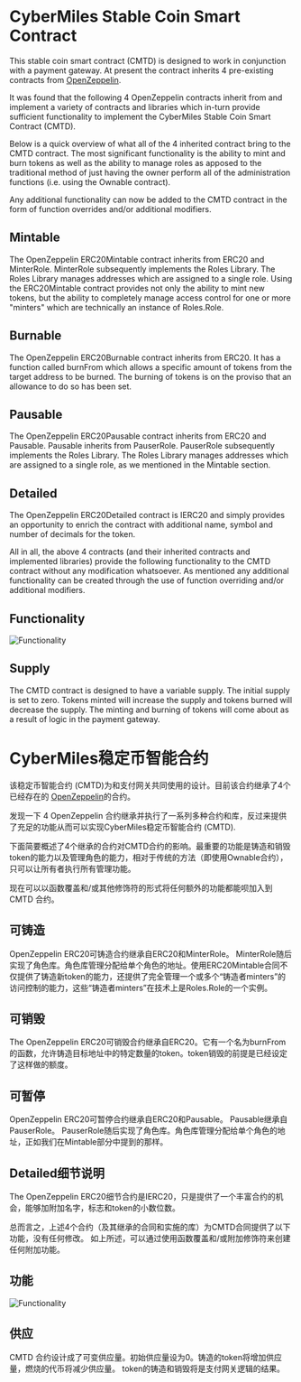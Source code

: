 # CyberMiles Stable Coin Smart Contract

This stable coin smart contract (CMTD) is designed to work in conjunction with a payment gateway. At present the contract inherits 4 pre-existing contracts from [OpenZeppelin](https://github.com/OpenZeppelin/openzeppelin-solidity).

It was found that the following 4 OpenZeppelin contracts inherit from and implement a variety of contracts and libraries which in-turn provide sufficient functionality to implement the CyberMiles Stable Coin Smart Contract (CMTD).

Below is a quick overview of what all of the 4 inherited contract bring to the CMTD contract. The most significant functionality is the ability to mint and burn tokens as well as the ability to manage roles as apposed to the traditional method of just having the owner perform all of the administration functions (i.e. using the Ownable contract). 

Any additional functionality can now be added to the CMTD contract in the form of function overrides and/or additional modifiers.

## Mintable
The OpenZeppelin ERC20Mintable contract inherits from ERC20 and MinterRole. MinterRole subsequently implements the Roles Library. The Roles Library manages addresses which are assigned to a single role. Using the ERC20Mintable contract provides not only the ability to mint new tokens, but the ability to completely manage access control for one or more "minters" which are technically an instance of Roles.Role.

## Burnable
The OpenZeppelin ERC20Burnable contract inherits from ERC20. It has a function called burnFrom which allows a specific amount of tokens from the target address to be burned. The burning of tokens is on the proviso that an allowance to do so has been set.

## Pausable
The OpenZeppelin ERC20Pausable contract inherits from ERC20 and Pausable. Pausable inherits from PauserRole. PauserRole subsequently implements the Roles Library. The Roles Library manages addresses which are assigned to a single role, as we mentioned in the Mintable section.

## Detailed
The OpenZeppelin ERC20Detailed contract is IERC20 and simply provides an opportunity to enrich the contract with additional name, symbol and number of decimals for the token.

All in all, the above 4 contracts (and their inherited contracts and implemented libraries) provide the following functionality to the CMTD contract without any modification whatsoever. As mentioned any additional functionality can be created through the use of function overriding and/or additional modifiers.

## Functionality

![Functionality](images/functionality.png)

## Supply
The CMTD contract is designed to have a variable supply. The initial supply is set to zero. Tokens minted will increase the supply and tokens burned will decrease the supply. The minting and burning of tokens will come about as a result of logic in the payment gateway.

# CyberMiles稳定币智能合约

该稳定币智能合约 (CMTD)为和支付网关共同使用的设计。目前该合约继承了4个已经存在的 [OpenZeppelin](https://github.com/OpenZeppelin/openzeppelin-solidity)的合约。

发现一下 4 OpenZeppelin 合约继承并执行了一系列多种合约和库，反过来提供了充足的功能从而可以实现CyberMiles稳定币智能合约 (CMTD).

 下面简要概述了4个继承的合约对CMTD合约的影响。最重要的功能是铸造和销毁token的能力以及管理角色的能力，相对于传统的方法（即使用Ownable合约），只可以让所有者执行所有管理功能。

现在可以以函数覆盖和/或其他修饰符的形式将任何额外的功能都能呗加入到 CMTD 合约。

## 可铸造
OpenZeppelin ERC20可铸造合约继承自ERC20和MinterRole。 MinterRole随后实现了角色库。角色库管理分配给单个角色的地址。使用ERC20Mintable合同不仅提供了铸造新token的能力，还提供了完全管理一个或多个“铸造者minters”的访问控制的能力，这些“铸造者minters”在技术上是Roles.Role的一个实例。

## 可销毁
The OpenZeppelin ERC20可销毁合约继承自ERC20。它有一个名为burnFrom的函数，允许铸造目标地址中的特定数量的token。token销毁的前提是已经设定了这样做的额度。

## 可暂停
OpenZeppelin ERC20可暂停合约继承自ERC20和Pausable。 Pausable继承自PauserRole。 PauserRole随后实现了角色库。角色库管理分配给单个角色的地址，正如我们在Mintable部分中提到的那样。


## Detailed细节说明
The OpenZeppelin ERC20细节合约是IERC20，只是提供了一个丰富合约的机会，能够加附加名字，标志和token的小数位数。

总而言之，上述4个合约（及其继承的合同和实施的库）为CMTD合同提供了以下功能，没有任何修改。 如上所述，可以通过使用函数覆盖和/或附加修饰符来创建任何附加功能。

## 功能

![Functionality](images/functionality.png)

## 供应
CMTD 合约设计成了可变供应量。初始供应量设为0。铸造的token将增加供应量，燃烧的代币将减少供应量。 token的铸造和销毁将是支付网关逻辑的结果。


